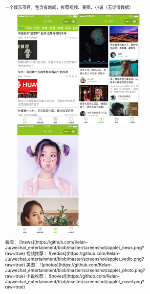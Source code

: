 一个娱乐项目，包含有新闻、推荐视频、美图、小说（无详情数据）
<figure class="third">
    <img src="https://github.com/Kelan-Ju/wechat_entertainment/blob/master/screenshot/applet_news.png?raw=true" width="200"/><img src="https://github.com/Kelan-Ju/wechat_entertainment/blob/master/screenshot/applet_vedio.png?raw=true" width="200"/><img src="https://github.com/Kelan-Ju/wechat_entertainment/blob/master/screenshot/applet_photo.png?raw=true" width="200"/>
</figure>
新闻：
![news](https://github.com/Kelan-Ju/wechat_entertainment/blob/master/screenshot/applet_news.png?raw=true)
视频推荐：
![vedios](https://github.com/Kelan-Ju/wechat_entertainment/blob/master/screenshot/applet_vedio.png?raw=true)
美图：
![photos](https://github.com/Kelan-Ju/wechat_entertainment/blob/master/screenshot/applet_photo.png?raw=true)
小说推荐：
![novesl](https://github.com/Kelan-Ju/wechat_entertainment/blob/master/screenshot/applet_novel.png?raw=true)
